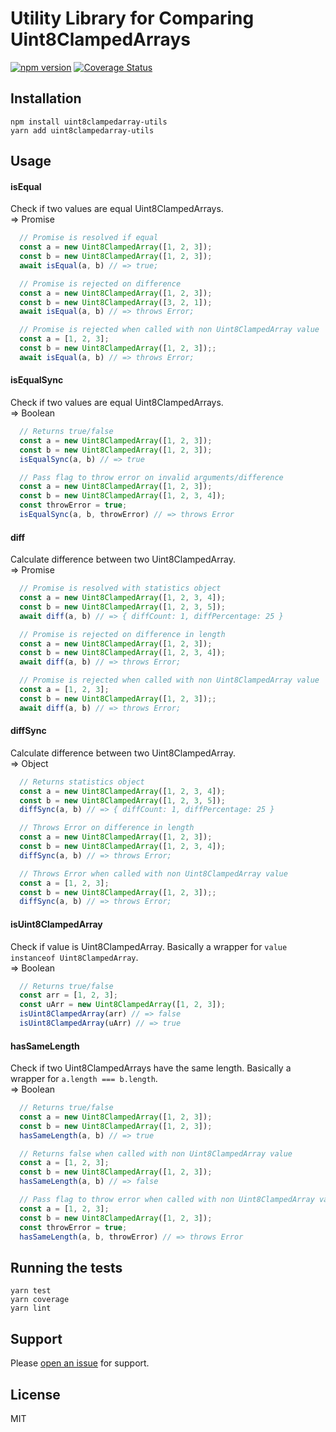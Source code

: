 # Utility Library for Comparing Uint8ClampedArrays
[![npm version](https://badge.fury.io/js/uint8clampedarray-utils.svg)](https://badge.fury.io/js/uint8clampedarray-utils)
[![Coverage Status](https://coveralls.io/repos/github/ollelauribostrom/Uint8ClampedArray-utils/badge.svg?branch=master)](https://coveralls.io/github/ollelauribostrom/Uint8ClampedArray-utils?branch=master)

Installation
-------
`npm install uint8clampedarray-utils`    
`yarn add uint8clampedarray-utils` 

Usage
-----
#### isEqual
Check if two values are equal Uint8ClampedArrays.   
=> Promise
```js
  // Promise is resolved if equal
  const a = new Uint8ClampedArray([1, 2, 3]);
  const b = new Uint8ClampedArray([1, 2, 3]);
  await isEqual(a, b) // => true;

  // Promise is rejected on difference
  const a = new Uint8ClampedArray([1, 2, 3]);
  const b = new Uint8ClampedArray([3, 2, 1]);
  await isEqual(a, b) // => throws Error;

  // Promise is rejected when called with non Uint8ClampedArray value
  const a = [1, 2, 3];
  const b = new Uint8ClampedArray([1, 2, 3]);;
  await isEqual(a, b) // => throws Error;
```

#### isEqualSync
Check if two values are equal Uint8ClampedArrays.     
=> Boolean
```js
  // Returns true/false
  const a = new Uint8ClampedArray([1, 2, 3]);
  const b = new Uint8ClampedArray([1, 2, 3]);
  isEqualSync(a, b) // => true

  // Pass flag to throw error on invalid arguments/difference
  const a = new Uint8ClampedArray([1, 2, 3]);
  const b = new Uint8ClampedArray([1, 2, 3, 4]);
  const throwError = true;
  isEqualSync(a, b, throwError) // => throws Error  
```

#### diff
Calculate difference between two Uint8ClampedArray.   
=> Promise
```js
  // Promise is resolved with statistics object
  const a = new Uint8ClampedArray([1, 2, 3, 4]);
  const b = new Uint8ClampedArray([1, 2, 3, 5]);
  await diff(a, b) // => { diffCount: 1, diffPercentage: 25 }

  // Promise is rejected on difference in length
  const a = new Uint8ClampedArray([1, 2, 3]);
  const b = new Uint8ClampedArray([1, 2, 3, 4]);
  await diff(a, b) // => throws Error;

  // Promise is rejected when called with non Uint8ClampedArray value
  const a = [1, 2, 3];
  const b = new Uint8ClampedArray([1, 2, 3]);;
  await diff(a, b) // => throws Error;
```

#### diffSync
Calculate difference between two Uint8ClampedArray.   
=> Object
```js
  // Returns statistics object
  const a = new Uint8ClampedArray([1, 2, 3, 4]);
  const b = new Uint8ClampedArray([1, 2, 3, 5]);
  diffSync(a, b) // => { diffCount: 1, diffPercentage: 25 }

  // Throws Error on difference in length
  const a = new Uint8ClampedArray([1, 2, 3]);
  const b = new Uint8ClampedArray([1, 2, 3, 4]);
  diffSync(a, b) // => throws Error;

  // Throws Error when called with non Uint8ClampedArray value
  const a = [1, 2, 3];
  const b = new Uint8ClampedArray([1, 2, 3]);;
  diffSync(a, b) // => throws Error;
```

#### isUint8ClampedArray
Check if value is Uint8ClampedArray. Basically a wrapper for `value instanceof Uint8ClampedArray`.      
=> Boolean
```js
  // Returns true/false
  const arr = [1, 2, 3];
  const uArr = new Uint8ClampedArray([1, 2, 3]);
  isUint8ClampedArray(arr) // => false
  isUint8ClampedArray(uArr) // => true
```

#### hasSameLength
Check if two Uint8ClampedArrays have the same length. Basically a wrapper for `a.length === b.length`.   
=> Boolean
```js
  // Returns true/false
  const a = new Uint8ClampedArray([1, 2, 3]);
  const b = new Uint8ClampedArray([1, 2, 3]);
  hasSameLength(a, b) // => true

  // Returns false when called with non Uint8ClampedArray value
  const a = [1, 2, 3];
  const b = new Uint8ClampedArray([1, 2, 3]);
  hasSameLength(a, b) // => false

  // Pass flag to throw error when called with non Uint8ClampedArray value
  const a = [1, 2, 3];
  const b = new Uint8ClampedArray([1, 2, 3]);
  const throwError = true;
  hasSameLength(a, b, throwError) // => throws Error
```

Running the tests
-----------------
`yarn test`    
`yarn coverage`    
`yarn lint`    

Support
-------
Please [open an issue](https://github.com/ollelauribostrom/Uint8ClampedArray-utils/issues/new) for support.

License
-------
MIT

